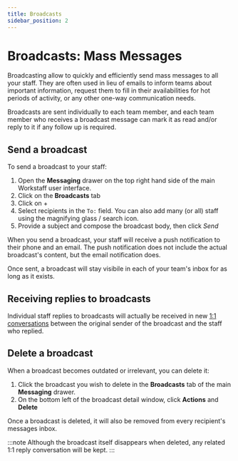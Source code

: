 ```yaml
---
title: Broadcasts
sidebar_position: 2
---
```


# Broadcasts: Mass Messages

Broadcasting allow to quickly and efficiently send mass messages to all your staff. They are often used in lieu of 
emails to inform teams about important information, request them to fill in their availabilities for hot periods of 
activity, or any other one-way communication needs.

Broadcasts are sent individually to each team member, and each team member who receives a broadcast message can mark 
it as read and/or reply to it if any follow up is required. 


## Send a broadcast

To send a broadcast to your staff:

1. Open the **Messaging** drawer on the top right hand side of the main Workstaff user interface.
2. Click on the **Broadcasts** tab
3. Click on +
4. Select recipients in the `To:` field. You can also add many (or all) staff using the magnifying glass / search icon.
5. Provide a subject and compose the broadcast body, then click *Send*

When you send a broadcast, your staff will receive a push notification to their phone and an email. 
The push notification does not include the actual broadcast's content, but the email notification does. 

Once sent, a broadcast will stay visibile in each of your team's inbox for as long as it exists.

## Receiving replies to broadcasts

Individual staff replies to broadcasts will actually be received in new [1:1 conversations](./chat.md) between the original sender of the broadcast and the staff who replied.

## Delete a broadcast

When a broadcast becomes outdated or irrelevant, you can delete it:

1. Click the broadcast you wish to delete in the **Broadcasts** tab of the main **Messaging** drawer.
2. On the bottom left of the broadcast detail window, click **Actions** and **Delete**

Once a broadcast is deleted, it will also be removed from every recipient's messages inbox.

:::note
Although the broadcast itself disappears when deleted, any related 1:1 reply conversation will be kept.
:::
